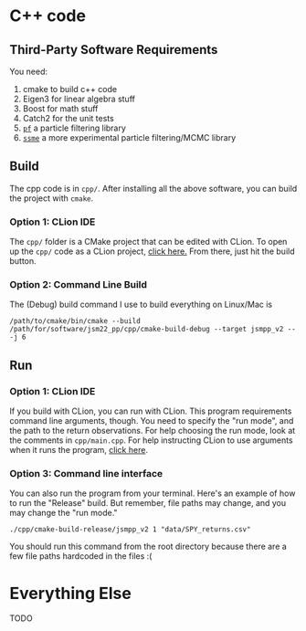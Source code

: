 # C++ code

## Third-Party Software Requirements

You need:

 1. cmake to build c++ code
 2. Eigen3 for linear algebra stuff
 3. Boost for math stuff
 4. Catch2 for the unit tests
 5. [`pf`](https://github.com/tbrown122387/pf) a particle filtering library
 6. [`ssme`](https://github.com/tbrown122387/ssme) a more experimental particle filtering/MCMC library

## Build

The cpp code is in `cpp/`. After installing all the above software, you can build the project with `cmake`. 

### Option 1: CLion IDE

The `cpp/` folder is a CMake project that can be edited with CLion. To open up the `cpp/` code as a CLion project,
[click here.](https://www.jetbrains.com/help/clion/creating-new-project-from-scratch.html) From there, just hit the build button.

### Option 2: Command Line Build

The (Debug) build command I use to build everything on Linux/Mac is


	/path/to/cmake/bin/cmake --build /path/for/software/jsm22_pp/cpp/cmake-build-debug --target jsmpp_v2 -- -j 6

## Run

### Option 1: CLion IDE

If you build with CLion, you can run with CLion. This program requirements command line arguments, though. You need to specify the "run mode", and the path to the return observations. For help choosing the run mode, look at the comments in `cpp/main.cpp`. For help instructing CLion to use arguments when it runs the program, [click here](https://www.jetbrains.com/help/clion/run-debug-configuration.html#envvars-progargs).

### Option 3: Command line interface

You can also run the program from your terminal. Here's an example of how to run the "Release" build. But remember, file paths may change, and you may change the "run mode."

	./cpp/cmake-build-release/jsmpp_v2 1 "data/SPY_returns.csv"

You should run this command from the root directory because there are a few file paths hardcoded in the files :(

# Everything Else

TODO

